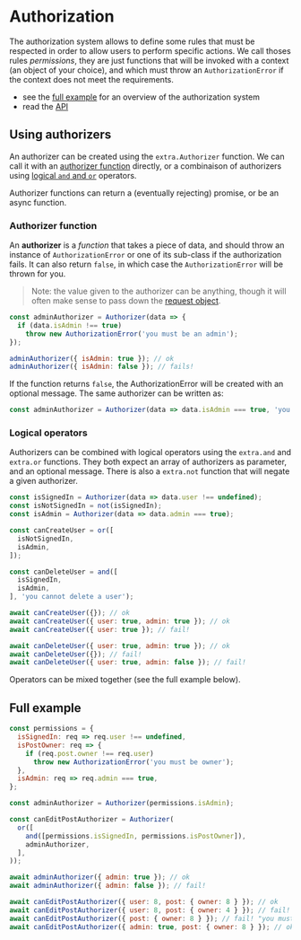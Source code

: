 # Authorization

The authorization system allows to define some rules that must be respected in
order to allow users to perform specific actions. We call thoses rules
*permissions*, they are just functions that will be invoked with a context (an
object of your choice), and which must throw an `AuthorizationError` if the
context does not meet the requirements.

- see the [full example](#full-example) for an overview of the authorization system
- read the [API](./api.md#authorization)

## Using authorizers

An authorizer can be created using the `extra.Authorizer` function. We can call
it with an [authorizer function](#authorizer-function) directly, or a
combinaison of authorizers using [logical `and` and `or`](#logical-operators)
operators.

Authorizer functions can return a (eventually rejecting) promise, or be an
async function.

### Authorizer function

An **authorizer** is a *function* that takes a piece of data, and should throw
an instance of `AuthorizationError` or one of its sub-class if the authorization
fails. It can also return `false`, in which case the `AuthorizationError` will
be thrown for you.

> Note: the value given to the authorizer can be anything, though it will often
> make sense to pass down the [request object](http://expressjs.com/en/4x/api.html#req).

```js
const adminAuthorizer = Authorizer(data => {
  if (data.isAdmin !== true)
    throw new AuthorizationError('you must be an admin');
});

adminAuthorizer({ isAdmin: true }); // ok
adminAuthorizer({ isAdmin: false }); // fails!
```

If the function returns `false`, the AuthorizationError will be created with an
optional message. The same authorizer can be written as:

```js
const adminAuthorizer = Authorizer(data => data.isAdmin === true, 'you must be an admin');
```

### Logical operators

Authorizers can be combined with logical operators using the `extra.and` and
`extra.or` functions. They both expect an array of authorizers as parameter,
and an optional message. There is also a `extra.not` function that will negate
a given authorizer.

```js
const isSignedIn = Authorizer(data => data.user !== undefined);
const isNotSignedIn = not(isSignedIn);
const isAdmin = Authorizer(data => data.admin === true);

const canCreateUser = or([
  isNotSignedIn,
  isAdmin,
]);

const canDeleteUser = and([
  isSignedIn,
  isAdmin,
], 'you cannot delete a user');

await canCreateUser({}); // ok
await canCreateUser({ user: true, admin: true }); // ok
await canCreateUser({ user: true }); // fail!

await canDeleteUser({ user: true, admin: true }); // ok
await canDeleteUser({}); // fail!
await canDeleteUser({ user: true, admin: false }); // fail!
```

Operators can be mixed together (see the full example below).

## Full example

```js
const permissions = {
  isSignedIn: req => req.user !== undefined,
  isPostOwner: req => {
    if (req.post.owner !== req.user)
      throw new AuthorizationError('you must be owner');
  },
  isAdmin: req => req.admin === true,
};

const adminAuthorizer = Authorizer(permissions.isAdmin);

const canEditPostAuthorizer = Authorizer(
  or([
    and([permissions.isSignedIn, permissions.isPostOwner]),
    adminAuthorizer,
  ],
));

await adminAuthorizer({ admin: true }); // ok
await adminAuthorizer({ admin: false }); // fail!

await canEditPostAuthorizer({ user: 8, post: { owner: 8 } }); // ok
await canEditPostAuthorizer({ user: 8, post: { owner: 4 } }); // fail!
await canEditPostAuthorizer({ post: { owner: 8 } }); // fail! "you must be owner"
await canEditPostAuthorizer({ admin: true, post: { owner: 8 } }); // ok
```

